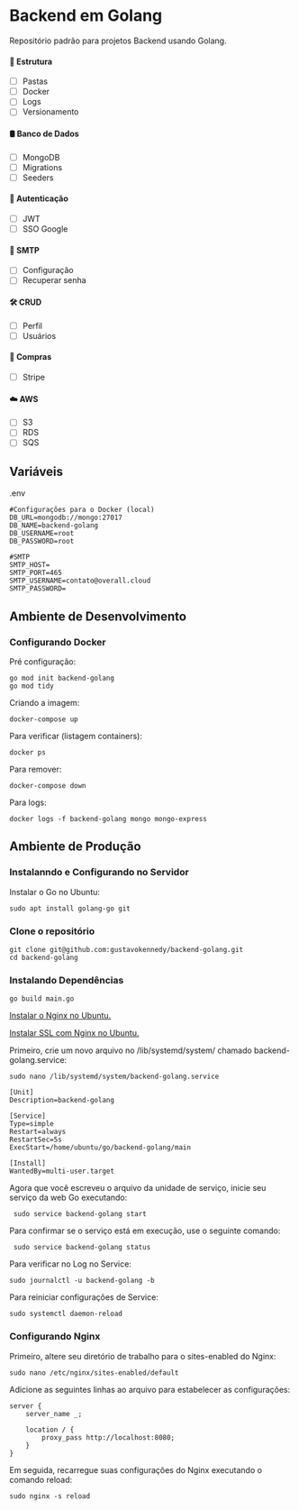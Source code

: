 # Backend em Golang
Repositório padrão para projetos Backend usando Golang.


#### 📁 Estrutura

- [ ] Pastas
- [ ] Docker
- [ ] Logs
- [ ] Versionamento

#### 🛢️ Banco de Dados

- [ ] MongoDB
- [ ] Migrations
- [ ] Seeders

#### 🔐 Autenticação

- [ ] JWT
- [ ] SSO Google

#### 📧 SMTP

- [ ] Configuração
- [ ] Recuperar senha

#### 🛠️ CRUD

- [ ] Perfil
- [ ] Usuários

#### 🛒 Compras

- [ ] Stripe

#### ☁️ AWS

- [ ] S3
- [ ] RDS
- [ ] SQS

## Variáveis

.env
```shell
#Configurações para o Docker (local)
DB_URL=mongodb://mongo:27017
DB_NAME=backend-golang
DB_USERNAME=root
DB_PASSWORD=root

#SMTP
SMTP_HOST=
SMTP_PORT=465
SMTP_USERNAME=contato@overall.cloud
SMTP_PASSWORD=
```


## Ambiente de Desenvolvimento

### Configurando Docker

Pré configuração:

```shell
go mod init backend-golang
go mod tidy
```

Criando a imagem:

```shell
docker-compose up
```

Para verificar (listagem containers):

```shell
docker ps
```

Para remover:

```shell
docker-compose down
```

Para logs:

```shell
docker logs -f backend-golang mongo mongo-express
```

## Ambiente de Produção
    
 ### Instalanndo e Configurando no Servidor

Instalar o Go no Ubuntu:

 ```shell
sudo apt install golang-go git
 ```

### Clone o repositório

```shell
git clone git@github.com:gustavokennedy/backend-golang.git
cd backend-golang
```

### Instalando Dependências

```shell
go build main.go
```

<a href="https://www.digitalocean.com/community/tutorials/how-to-install-nginx-on-ubuntu-22-04" target="_Blank">Instalar o Nginx no Ubuntu.</a>

<a href="https://www.digitalocean.com/community/tutorials/how-to-secure-nginx-with-let-s-encrypt-on-ubuntu-22-04" target="_Blank">Instalar SSL com Nginx no Ubuntu.</a>

Primeiro, crie um novo arquivo no /lib/systemd/system/ chamado backend-golang.service:

 ```shell
 sudo nano /lib/systemd/system/backend-golang.service
 ```
 
 ```shell
[Unit]
Description=backend-golang

[Service]
Type=simple
Restart=always
RestartSec=5s
ExecStart=/home/ubuntu/go/backend-golang/main

[Install]
WantedBy=multi-user.target
```

Agora que você escreveu o arquivo da unidade de serviço, inicie seu serviço da web Go executando:

```shell
 sudo service backend-golang start
 ```

Para confirmar se o serviço está em execução, use o seguinte comando:

```shell
 sudo service backend-golang status
 ```

Para verificar no Log no Service:

  ```shell
 sudo journalctl -u backend-golang -b
 ```

 Para reiniciar configurações de Service:

  ```shell
 sudo systemctl daemon-reload
 ```

 ### Configurando Nginx

 Primeiro, altere seu diretório de trabalho para o sites-enabled do Nginx:

```shell
sudo nano /etc/nginx/sites-enabled/default
 ```

Adicione as seguintes linhas ao arquivo para estabelecer as configurações:

```shell
server {
    server_name _;

    location / {
        proxy_pass http://localhost:8080;
    }
}
 ```

Em seguida, recarregue suas configurações do Nginx executando o comando reload:

```shell
sudo nginx -s reload
 ```
